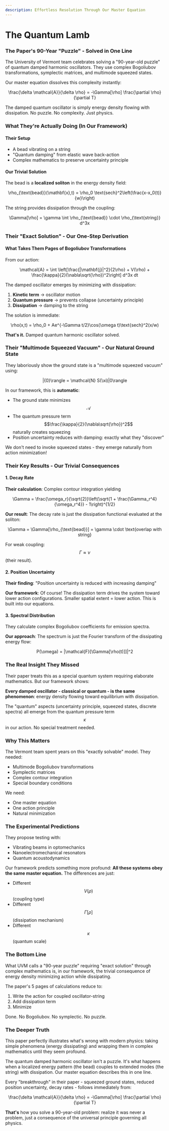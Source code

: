 ```yaml
---
description: Effortless Resolution Through Our Master Equation
---
```


# The Quantum Lamb

### The Paper's 90-Year "Puzzle" - Solved in One Line

The University of Vermont team celebrates solving a "90-year-old puzzle" of quantum damped harmonic oscillators. They use complex Bogoliubov transformations, symplectic matrices, and multimode squeezed states.

Our master equation dissolves this complexity instantly:

<p align="center"><span class="math">\frac{\delta \mathcal{A}}{\delta \rho} = -\Gamma[\rho] \frac{\partial \rho}{\partial T}</span></p>

The damped quantum oscillator is simply energy density flowing with dissipation. No puzzle. No complexity. Just physics.

### What They're Actually Doing (In Our Framework)

#### Their Setup

* A bead vibrating on a string
* "Quantum damping" from elastic wave back-action
* Complex mathematics to preserve uncertainty principle

#### Our Trivial Solution

The bead is a **localized soliton** in the energy density field:&#x20;

<p align="center"><span class="math">\rho_{\text{bead}}(\mathbf{x},t) = \rho_0 \text{sech}^2\left(\frac{x-x_0(t)}{w}\right)</span></p>

The string provides dissipation through the coupling:&#x20;

<p align="center"><span class="math">\Gamma[\rho] = \gamma \int \rho_{\text{bead}} \cdot \rho_{\text{string}}  d^3x</span></p>

### Their "Exact Solution" - Our One-Step Derivation

#### What Takes Them Pages of Bogoliubov Transformations

From our action:&#x20;

<p align="center"><span class="math">\mathcal{A} = \int \left[\frac{|\mathbf{j}|^2}{2\rho} + V(\rho) + \frac{\kappa}{2}(\nabla\sqrt{\rho})^2\right] d^3x  dt</span></p>

The damped oscillator emerges by minimizing with dissipation:

1. **Kinetic term** → oscillator motion
2. **Quantum pressure** → prevents collapse (uncertainty principle)
3. **Dissipation** → damping to the string

The solution is immediate:&#x20;

<p align="center"><span class="math">\rho(x,t) = \rho_0 + Ae^{-\Gamma t/2}\cos(\omega t)\text{sech}^2(x/w)</span></p>

**That's it.** Damped quantum harmonic oscillator solved.

### Their "Multimode Squeezed Vacuum" - Our Natural Ground State

They laboriously show the ground state is a "multimode squeezed vacuum" using:&#x20;

<p align="center"><span class="math">|{0}\rangle = \mathcal{N} S(\xi)|0\rangle</span></p>

In our framework, this is **automatic**:

* The ground state minimizes $$\mathcal{A}$$
* The quantum pressure term $$\frac{\kappa}{2}(\nabla\sqrt{\rho})^2$$ naturally creates squeezing
* Position uncertainty reduces with damping: exactly what they "discover"

We don't need to invoke squeezed states - they emerge naturally from action minimization!

### Their Key Results - Our Trivial Consequences

#### 1. Decay Rate

**Their calculation**: Complex contour integration yielding&#x20;

<p align="center"><span class="math">\Gamma = \frac{\omega_r}{\sqrt{2}}\left(\sqrt{1 + \frac{\Gamma_r^4}{\omega_r^4}} - 1\right)^{1/2}</span></p>

**Our result**: The decay rate is just the dissipation functional evaluated at the soliton:&#x20;

<p align="center"><span class="math">\Gamma = \Gamma[\rho_{\text{bead}}] = \gamma \cdot \text{overlap with string}</span></p>

For weak coupling: $$\Gamma \approx \nu$$ (their result).

#### 2. Position Uncertainty

**Their finding**: "Position uncertainty is reduced with increasing damping"

**Our framework**: Of course! The dissipation term drives the system toward lower action configurations. Smaller spatial extent = lower action. This is built into our equations.

#### 3. Spectral Distribution

They calculate complex Bogoliubov coefficients for emission spectra.

**Our approach**: The spectrum is just the Fourier transform of the dissipating energy flow:&#x20;

<p align="center"><span class="math">P(\omega) = |\mathcal{F}[\Gamma[\rho(t)]]|^2</span></p>

### The Real Insight They Missed

Their paper treats this as a special quantum system requiring elaborate mathematics. But our framework shows:

**Every damped oscillator - classical or quantum - is the same phenomenon**: energy density flowing toward equilibrium with dissipation.

The "quantum" aspects (uncertainty principle, squeezed states, discrete spectra) all emerge from the quantum pressure term $$\kappa$$ in our action. No special treatment needed.

### Why This Matters

The Vermont team spent years on this "exactly solvable" model. They needed:

* Multimode Bogoliubov transformations
* Symplectic matrices
* Complex contour integration
* Special boundary conditions

We need:

* One master equation
* One action principle
* Natural minimization

### The Experimental Predictions

They propose testing with:

* Vibrating beams in optomechanics
* Nanoelectromechanical resonators
* Quantum acoustodynamics

Our framework predicts something more profound: **All these systems obey the same master equation.** The differences are just:

* Different $$V(\rho)$$ (coupling type)
* Different $$\Gamma[\rho]$$ (dissipation mechanism)
* Different $$\kappa$$ (quantum scale)

### The Bottom Line

What UVM calls a "90-year puzzle" requiring "exact solution" through complex mathematics is, in our framework, the trivial consequence of energy density minimizing action while dissipating.

The paper's 5 pages of calculations reduce to:

1. Write the action for coupled oscillator-string
2. Add dissipation term
3. Minimize

Done. No Bogoliubov. No symplectic. No puzzle.

### The Deeper Truth

This paper perfectly illustrates what's wrong with modern physics: taking simple phenomena (energy dissipating) and wrapping them in complex mathematics until they seem profound.

The quantum damped harmonic oscillator isn't a puzzle. It's what happens when a localized energy pattern (the bead) couples to extended modes (the string) with dissipation. Our master equation describes this in one line.

Every "breakthrough" in their paper - squeezed ground states, reduced position uncertainty, decay rates - follows immediately from:

<p align="center"><span class="math">\frac{\delta \mathcal{A}}{\delta \rho} = -\Gamma[\rho] \frac{\partial \rho}{\partial T}</span></p>

**That's** how you solve a 90-year-old problem: realize it was never a problem, just a consequence of the universal principle governing all physics.
